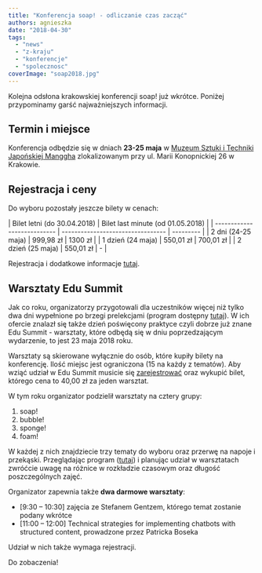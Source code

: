 ```yaml
---
title: "Konferencja soap! - odliczanie czas zacząć"
authors: agnieszka
date: "2018-04-30"
tags:
  - "news"
  - "z-kraju"
  - "konferencje"
  - "spolecznosc"
coverImage: "soap2018.jpg"
---
```


Kolejna odsłona krakowskiej konferencji soap! już wkrótce. Poniżej przypominamy
garść najważniejszych informacji.

## Termin i miejsce

Konferencja odbędzie się w dniach **23-25
maja** w [Muzeum Sztuki i Techniki Japońskiej Manggha](http://manggha.pl/)
zlokalizowanym przy ul. Marii Konopnickiej 26 w Krakowie.

## Rejestracja i ceny

Do wyboru pozostały jeszcze bilety w cenach:

| Bilet letni (do 30.04.2018) | Bilet last minute (od 01.05.2018) |
| --------------------------- | --------------------------------- | --------- |
| 2 dni (24-25 maja)          | 999,98 zł                         | 1300 zł   |
| 1 dzień (24 maja)           | 550,01 zł                         | 700,01 zł |
| 2 dzień (25 maja)           | 550,01 zł                         | -         |

Rejestracja i dodatkowe informacje [tutaj](http://soapconf.com/#ticket).

## Warsztaty Edu Summit

Jak co roku, organizatorzy przygotowali dla uczestników więcej niż tylko dwa dni
wypełnione po brzegi prelekcjami (program dostępny
[tutaj](http://soapconf.com/schedule_2018/)). W ich ofercie znalazł się także
dzień poświęcony praktyce czyli dobrze już znane Edu Summit - warsztaty, które
odbędą się w dniu poprzedzającym wydarzenie, to jest 23 maja 2018 roku.

Warsztaty są skierowane wyłącznie do osób, które kupiły bilety na konferencję.
Ilość miejsc jest ograniczona (15 na każdy z tematów). Aby wziąć udział w Edu
Summit musicie się
[zarejestrować](https://soap-2018-the-best-content-conference.evenea.pl/) oraz
wykupić bilet, którego cena to 40,00 zł za jeden warsztat.

W tym roku organizator podzielił warsztaty na cztery grupy:

1. soap!
2. bubble!
3. sponge!
4. foam!

W każdej z nich znajdziecie trzy tematy do wyboru oraz przerwę na napoje i
przekąski. Przeglądając program ([tutaj](http://soapconf.com/schedule_2018/)) i
planując udział w warsztatach zwróćcie uwagę na różnice w rozkładzie czasowym
oraz długość poszczególnych zajęć.

Organizator zapewnia także **dwa darmowe warsztaty**:

- \[9:30 – 10:30\] zajęcia ze Stefanem Gentzem, którego temat zostanie podany
  wkrótce
- \[11:00 – 12:00\] Technical strategies for implementing chatbots with
  structured content, prowadzone przez Patricka Boseka

Udział w nich także wymaga rejestracji.

Do zobaczenia!
